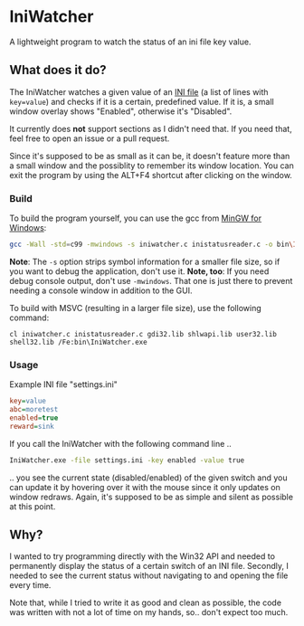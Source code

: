 # IniWatcher
A lightweight program to watch the status of an ini file key value.

## What does it do?
The IniWatcher watches a given value of an [INI file](https://en.wikipedia.org/wiki/INI_file) (a list of lines with `key=value`) and checks if it is a certain, predefined value. 
If it is, a small window overlay shows "Enabled", otherwise it's "Disabled".



It currently does **not** support sections as I didn't need that.
If you need that, feel free to open an issue or a pull request.

Since it's supposed to be as small as it can be, it doesn't feature more than a small window and the possiblity to remember its window location.
You can exit the program by using the ALT+F4 shortcut after clicking on the window.

### Build
To build the program yourself, you can use the gcc from [MinGW for Windows](http://www.mingw.org/):
```bash
gcc -Wall -std=c99 -mwindows -s iniwatcher.c inistatusreader.c -o bin\IniWatcher.exe -lgdi32 -lshlwapi 
```

**Note**: The `-s` option strips symbol information for a smaller file size, so if you want to debug the application, don't use it.
**Note, too**: If you need debug console output, don't use `-mwindows`. That one is just there to prevent needing a console window in addition to the GUI.

To build with MSVC (resulting in a larger file size), use the following command:
```
cl iniwatcher.c inistatusreader.c gdi32.lib shlwapi.lib user32.lib shell32.lib /Fe:bin\IniWatcher.exe
```

### Usage
Example INI file "settings.ini"

```ini
key=value
abc=moretest
enabled=true
reward=sink
```

If you call the IniWatcher with the following command line ..
```bash
IniWatcher.exe -file settings.ini -key enabled -value true
```

.. you see the current state (disabled/enabled) of the given switch and you can update it by hovering over it with the mouse since it only updates on window redraws.
Again, it's supposed to be as simple and silent as possible at this point.


## Why?
I wanted to try programming directly with the Win32 API and needed to permanently display the status of a certain switch of an INI file.
Secondly, I needed to see the current status without navigating to and opening the file every time.

Note that, while I tried to write it as good and clean as possible, the code was written with not a lot of time on my hands, so.. don't expect too much.